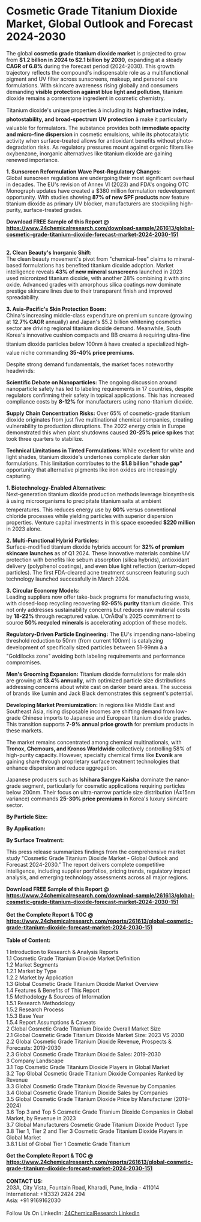 <h1>Cosmetic Grade Titanium Dioxide Market, Global Outlook and Forecast 2024-2030</h1><p>The global <strong>cosmetic grade titanium dioxide market</strong> is projected to grow from <strong>$1.2 billion in 2024 to $2.1 billion by 2030</strong>, expanding at a steady <strong>CAGR of 6.8%</strong> during the forecast period (2024-2030). This growth trajectory reflects the compound's indispensable role as a multifunctional pigment and UV filter across sunscreens, makeup, and personal care formulations. With skincare awareness rising globally and consumers demanding <strong>visible protection against blue light and pollution</strong>, titanium dioxide remains a cornerstone ingredient in cosmetic chemistry.</p><p>Titanium dioxide's unique properties â including its <strong>high refractive index, photostability, and broad-spectrum UV protection</strong> â make it particularly valuable for formulators. The substance provides both <strong>immediate opacity and micro-fine dispersion</strong> in cosmetic emulsions, while its photocatalytic activity when surface-treated allows for antioxidant benefits without photo-degradation risks. As regulatory pressures mount against organic filters like oxybenzone, inorganic alternatives like titanium dioxide are gaining renewed importance.</p><p><strong>1. Sunscreen Reformulation Wave Post-Regulatory Changes:</strong><br>
Global sunscreen regulations are undergoing their most significant overhaul in decades. The EU's revision of Annex VI (2023) and FDA's ongoing OTC Monograph updates have created a $380 million formulation redevelopment opportunity. With studies showing <strong>87% of new SPF products</strong> now feature titanium dioxide as primary UV blocker, manufacturers are stockpiling high-purity, surface-treated grades.</p><div><b>Download FREE Sample of this Report @ 
            <a href="https://www.24chemicalresearch.com/download-sample/261613/global-cosmetic-grade-titanium-dioxide-forecast-market-2024-2030-151">
            https://www.24chemicalresearch.com/download-sample/261613/global-cosmetic-grade-titanium-dioxide-forecast-market-2024-2030-151</a></b></div><br><p><strong>2. Clean Beauty's Inorganic Shift:</strong><br>
The clean beauty movement's pivot from "chemical-free" claims to mineral-based formulations has benefited titanium dioxide adoption. Market intelligence reveals <strong>43% of new mineral sunscreens</strong> launched in 2023 used micronized titanium dioxide, with another 28% combining it with zinc oxide. Advanced grades with amorphous silica coatings now dominate prestige skincare lines due to their transparent finish and improved spreadability.</p><p><strong>3. Asia-Pacific's Skin Protection Boom:</strong><br>
China's increasing middle-class expenditure on premium suncare (growing at <strong>12.7% CAGR</strong> annually) and Japan's $5.2 billion whitening cosmetics sector are driving regional titanium dioxide demand. Meanwhile, South Korea's innovative cushion compacts and BB creams â requiring ultra-fine titanium dioxide particles below 100nm â have created a specialized high-value niche commanding <strong>35-40% price premiums</strong>.</p><p>Despite strong demand fundamentals, the market faces noteworthy headwinds:</p><p><strong>Scientific Debate on Nanoparticles:</strong> The ongoing discussion around nanoparticle safety has led to labeling requirements in 17 countries, despite regulators confirming their safety in topical applications. This has increased compliance costs by <strong>8-12%</strong> for manufacturers using nano-titanium dioxide.</p><p><strong>Supply Chain Concentration Risks:</strong> Over 65% of cosmetic-grade titanium dioxide originates from just five multinational chemical companies, creating vulnerability to production disruptions. The 2022 energy crisis in Europe demonstrated this when plant shutdowns caused <strong>20-25% price spikes</strong> that took three quarters to stabilize.</p><p><strong>Technical Limitations in Tinted Formulations:</strong> While excellent for white and light shades, titanium dioxide's undertones complicate darker skin formulations. This limitation contributes to the <strong>$1.8 billion "shade gap"</strong> opportunity that alternative pigments like iron oxides are increasingly capturing.</p><p><strong>1. Biotechnology-Enabled Alternatives:</strong><br>
Next-generation titanium dioxide production methods leverage biosynthesis â using microorganisms to precipitate titanium salts at ambient temperatures. This reduces energy use by <strong>60%</strong> versus conventional chloride processes while yielding particles with superior dispersion properties. Venture capital investments in this space exceeded <strong>$220 million</strong> in 2023 alone.</p><p><strong>2. Multi-Functional Hybrid Particles:</strong><br>
Surface-modified titanium dioxide hybrids account for <strong>32% of premium skincare launches</strong> as of Q1 2024. These innovative materials combine UV protection with benefits like sebum absorption (silica hybrids), antioxidant delivery (polyphenol coatings), and even blue light reflection (cerium-doped particles). The first FDA-cleared acne treatment sunscreen featuring such technology launched successfully in March 2024.</p><p><strong>3. Circular Economy Models:</strong><br>
Leading suppliers now offer take-back programs for manufacturing waste, with closed-loop recycling recovering <strong>92-95% purity</strong> titanium dioxide. This not only addresses sustainability concerns but reduces raw material costs by <strong>18-22%</strong> through recaptured value. L'OrÃ©al's 2025 commitment to source <strong>50% recycled minerals</strong> is accelerating adoption of these models.</p><p><strong>Regulatory-Driven Particle Engineering:</strong> The EU's impending nano-labeling threshold reduction to 50nm (from current 100nm) is catalyzing development of specifically sized particles between 51-99nm â a "Goldilocks zone" avoiding both labeling requirements and performance compromises.</p><p><strong>Men's Grooming Expansion:</strong> Titanium dioxide formulations for male skin are growing at <strong>13.4% annually</strong>, with optimized particle size distributions addressing concerns about white cast on darker beard areas. The success of brands like Lumin and Jack Black demonstrates this segment's potential.</p><p><strong>Developing Market Premiumization:</strong> In regions like Middle East and Southeast Asia, rising disposable incomes are shifting demand from low-grade Chinese imports to Japanese and European titanium dioxide grades. This transition supports <strong>7-9% annual price growth</strong> for premium products in these markets.</p><p>The market remains concentrated among chemical multinationals, with <strong>Tronox, Chemours, and Kronos Worldwide</strong> collectively controlling 58% of high-purity capacity. However, specialty chemical firms like <strong>Evonik</strong> are gaining share through proprietary surface treatment technologies that enhance dispersion and reduce aggregation.</p><p>Japanese producers such as <strong>Ishihara Sangyo Kaisha</strong> dominate the nano-grade segment, particularly for cosmetic applications requiring particles below 200nm. Their focus on ultra-narrow particle size distribution (Â±15nm variance) commands <strong>25-30% price premiums</strong> in Korea's luxury skincare sector.</p><p><strong>By Particle Size:</strong></p><p><strong>By Application:</strong></p><p><strong>By Surface Treatment:</strong></p><p>This press release summarizes findings from the comprehensive market study "Cosmetic Grade Titanium Dioxide Market - Global Outlook and Forecast 2024-2030." The report delivers complete competitive intelligence, including supplier portfolios, pricing trends, regulatory impact analysis, and emerging technology assessments across all major regions.</p><div><b>Download FREE Sample of this Report @ 
            <a href="https://www.24chemicalresearch.com/download-sample/261613/global-cosmetic-grade-titanium-dioxide-forecast-market-2024-2030-151">
            https://www.24chemicalresearch.com/download-sample/261613/global-cosmetic-grade-titanium-dioxide-forecast-market-2024-2030-151</a></b></div><br><div><b>Get the Complete Report & TOC @ 
            <a href="https://www.24chemicalresearch.com/reports/261613/global-cosmetic-grade-titanium-dioxide-forecast-market-2024-2030-151">
            https://www.24chemicalresearch.com/reports/261613/global-cosmetic-grade-titanium-dioxide-forecast-market-2024-2030-151</a></b></div><br>
            <b>Table of Content:</b><p>1 Introduction to Research & Analysis Reports<br />
    1.1 Cosmetic Grade Titanium Dioxide Market Definition<br />
    1.2 Market Segments<br />
        1.2.1 Market by Type<br />
        1.2.2 Market by Application<br />
    1.3 Global Cosmetic Grade Titanium Dioxide Market Overview<br />
    1.4 Features & Benefits of This Report<br />
    1.5 Methodology & Sources of Information<br />
        1.5.1 Research Methodology<br />
        1.5.2 Research Process<br />
        1.5.3 Base Year<br />
        1.5.4 Report Assumptions & Caveats<br />
2 Global Cosmetic Grade Titanium Dioxide Overall Market Size<br />
    2.1 Global Cosmetic Grade Titanium Dioxide Market Size: 2023 VS 2030<br />
    2.2 Global Cosmetic Grade Titanium Dioxide Revenue, Prospects & Forecasts: 2019-2030<br />
    2.3 Global Cosmetic Grade Titanium Dioxide Sales: 2019-2030<br />
3 Company Landscape<br />
    3.1 Top Cosmetic Grade Titanium Dioxide Players in Global Market<br />
    3.2 Top Global Cosmetic Grade Titanium Dioxide Companies Ranked by Revenue<br />
    3.3 Global Cosmetic Grade Titanium Dioxide Revenue by Companies<br />
    3.4 Global Cosmetic Grade Titanium Dioxide Sales by Companies<br />
    3.5 Global Cosmetic Grade Titanium Dioxide Price by Manufacturer (2019-2024)<br />
    3.6 Top 3 and Top 5 Cosmetic Grade Titanium Dioxide Companies in Global Market, by Revenue in 2023<br />
    3.7 Global Manufacturers Cosmetic Grade Titanium Dioxide Product Type<br />
    3.8 Tier 1, Tier 2 and Tier 3 Cosmetic Grade Titanium Dioxide Players in Global Market<br />
        3.8.1 List of Global Tier 1 Cosmetic Grade Titanium </p><div><b>Get the Complete Report & TOC @ 
            <a href="https://www.24chemicalresearch.com/reports/261613/global-cosmetic-grade-titanium-dioxide-forecast-market-2024-2030-151">
            https://www.24chemicalresearch.com/reports/261613/global-cosmetic-grade-titanium-dioxide-forecast-market-2024-2030-151</a></b></div><br><b>CONTACT US:</b><br>
            203A, City Vista, Fountain Road, Kharadi, Pune, India - 411014<br>
            International: +1(332) 2424 294<br>
            Asia: +91 9169162030 <br><br>
            Follow Us On LinkedIn: <a href="https://www.linkedin.com/company/24chemicalresearch/">24ChemicalResearch LinkedIn</a>